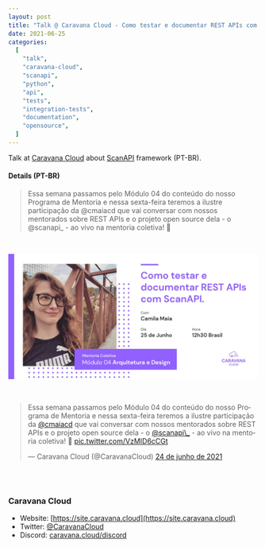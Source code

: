```yaml
---
layout: post
title: "Talk @ Caravana Cloud - Como testar e documentar REST APIs com ScanAPI"
date: 2021-06-25
categories:
  [
    "talk",
    "caravana-cloud",
    "scanapi",
    "python",
    "api",
    "tests",
    "integration-tests",
    "documentation",
    "opensource",
  ]
---
```


Talk at [Caravana Cloud](http://site.caravana.cloud) about [ScanAPI](https://scanapi.dev) framework
(PT-BR).

#### Details (PT-BR)

> Essa semana passamos pelo Módulo 04 do conteúdo do nosso Programa de Mentoria e nessa sexta-feira
> teremos a ilustre participação da @cmaiacd que vai conversar com nossos mentorados sobre REST
> APIs e o projeto open source dela - o @scanapi\_ - ao vivo na mentoria coletiva! 🤩

<br>
<p><img src="/assets/talk-at-caravana-cloud.jpg" alt="Caravana Cloud Banner " /></p>

<br>
<blockquote class="twitter-tweet" data-lang="pt" data-theme="light"><p lang="pt" dir="ltr">Essa semana passamos pelo Módulo 04 do conteúdo do nosso Programa de Mentoria e nessa sexta-feira teremos a ilustre participação da <a href="https://twitter.com/cmaiacd?ref_src=twsrc%5Etfw">@cmaiacd</a> que vai conversar com nossos mentorados sobre REST APIs e o projeto open source dela - o <a href="https://twitter.com/scanapi_?ref_src=twsrc%5Etfw">@scanapi\_</a> - ao vivo na mentoria coletiva! 🤩 <a href="https://t.co/VzMID6cCGt">pic.twitter.com/VzMID6cCGt</a></p>&mdash; Caravana Cloud (@CaravanaCloud) <a href="https://twitter.com/CaravanaCloud/status/1408084280497127426?ref_src=twsrc%5Etfw">24 de junho de 2021</a></blockquote> <script async src="https://platform.twitter.com/widgets.js" charset="utf-8"></script>

<br><script async class="speakerdeck-embed" data-id="22a40461050d45ee859459dcd906fb69" data-ratio="1.77777777777778" src="//speakerdeck.com/assets/embed.js"></script><br>

### Caravana Cloud

- Website: [https://site.caravana.cloud](https://site.caravana.cloud)
- Twitter: [@CaravanaCloud](https://twitter.com/CaravanaCloud)
- Discord: [caravana.cloud/discord](caravana.cloud/discord)
